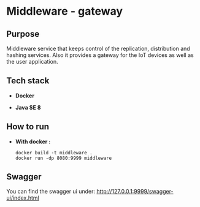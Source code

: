 # Middleware - gateway

## Purpose

Middleware service that keeps control of the replication, distribution and hashing services. Also it provides a gateway for the IoT devices as well as the user application.
## Tech stack

* **Docker** 

* **Java SE 8**

## How to run

* **With docker :**

  ```
  docker build -t middleware .
  docker run -dp 8080:9999 middleware
  ```


## Swagger
You can find the swagger ui under: http://127.0.0.1:9999/swagger-ui/index.html
